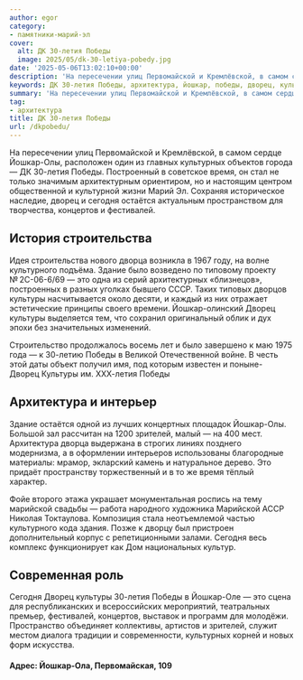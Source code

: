 ```yaml
---
author: egor
category:
- памятники-марий-эл
cover:
  alt: ДК 30-летия Победы
  image: 2025/05/dk-30-letiya-pobedy.jpg
date: '2025-05-06T13:02:10+00:00'
description: 'На пересечении улиц Первомайской и Кремлёвской, в самом сердце Йошкар-Олы, расположен один из главных культурных объектов города — ДК 30-летия Победы....'
keywords: ДК 30-летия Победы, архитектура, йошкар, победы, дворец, культуры, летия, сегодня, это, олы, культурных, время, остатся, концертов, фестивалей, строительства, дворца
summary: 'На пересечении улиц Первомайской и Кремлёвской, в самом сердце Йошкар-Олы, расположен один из главных культурных объектов города — ДК 30-летия Победы....'
tag:
- архитектура
title: ДК 30-летия Победы
url: /dkpobedu/
---
```


На пересечении улиц Первомайской и Кремлёвской, в самом сердце Йошкар-Олы, расположен один из главных культурных объектов города — ДК 30-летия Победы. Построенный в советское время, он стал не только значимым архитектурным ориентиром, но и настоящим центром общественной и культурной жизни Марий Эл. Сохраняя историческое наследие, дворец и сегодня остаётся актуальным пространством для творчества, концертов и фестивалей.

## История строительства

Идея строительства нового дворца возникла в 1967 году, на волне культурного подъёма. Здание было возведено по типовому проекту № 2С-06-6/69 — это одна из серий архитектурных «близнецов», построенных в разных уголках бывшего СССР. Таких типовых дворцов культуры насчитывается около десяти, и каждый из них отражает эстетические принципы своего времени. Йошкар-олинский Дворец культуры выделяется тем, что сохранил оригинальный облик и дух эпохи без значительных изменений.

Строительство продолжалось восемь лет и было завершено к маю 1975 года — к 30-летию Победы в Великой Отечественной войне. В честь этой даты объект получил имя, под которым известен и поныне-  Дворец Культуры им. ХХХ-летия Победы

## Архитектура и интерьер

Здание остаётся одной из лучших концертных площадок Йошкар-Олы. Большой зал рассчитан на 1200 зрителей, малый — на 400 мест. Архитектура дворца выдержана в строгих линиях позднего модернизма, а в оформлении интерьеров использованы благородные материалы: мрамор, экларский камень и натуральное дерево. Это придаёт пространству торжественный и в то же время тёплый характер.

Фойе второго этажа украшает монументальная роспись на тему марийской свадьбы — работа народного художника Марийской АССР Николая Токтаулова. Композиция стала неотъемлемой частью культурного кода здания. Позже к дворцу был пристроен дополнительный корпус с репетиционными залами. Сегодня весь комплекс функционирует как Дом национальных культур.

## Современная роль

Сегодня Дворец культуры 30-летия Победы в Йошкар-Оле — это сцена для республиканских и всероссийских мероприятий, театральных премьер, фестивалей, концертов, выставок и программ для молодёжи. Пространство объединяет коллективы, артистов и зрителей, служит местом диалога традиции и современности, культурных корней и новых форм искусства.

#### Адрес: Йошкар-Ола, Первомайская, 109
